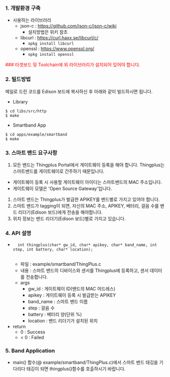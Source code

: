 ### 1. 개발환경 구축
* 사용하는 라이브러리
  - json-c : https://github.com/json-c/json-c/wiki 
     - 설치방법은 위키 참조
  - libcurl : https://curl.haxx.se/libcurl/c/
     - ``` opkg install libcurl ```
  - openssl : https://www.openssl.org/
     - ``` opkg install openssl ```

<font color="red">
### 타겟보드 및 Toolchain에 위 라이브러리가 설치되어 있어야 합니다.    </font>

### 2. 빌드방법
메일로 드린 코드를 Edison 보드에 복사하신 후 아래와 같이 빌드하시면 됩니다.

* Library

```
$ cd libs/src/http
$ make
```

* Smartband App

```
$ cd apps/example/smartband
$ make
```

### 3. 스마트 밴드 요구사항
1. 모든 밴드는 Thingplus Portal에서 게이트웨이 등록을 해야 합니다. Thingplus는 스마트밴드를 게이트웨이로 간주하기 때문입니다.
  - 게이트웨이 등록 시 사용할 게이트웨이 아이디는 스마트밴드의 MAC 주소입니다.
  - 게이트웨이 모델은 'Open Source Gateway'입니다.

1. 스마트 밴드는 Thingplus가 발급한 APIKEY를 밴드별로 가지고 있어야 합니다.
1. 스마트 밴드가 tagging이 되면, 자신의 MAC 주소, APIKEY, 베터리, 걸음 수를 밴드 리더기(Edison 보드)에게 전송을 해야합니다.
1. 위치 정보는 밴드 리더기(Edison 보드)별로 가지고 있습니다.


### 4. API 설명

-  
  ```
    int thingplus(char* gw_id, char* apikey, char* band_name, int step, int battery, char* location); 
    
  ```
  - 파일 : example/smartband/ThingPlus.c
  - 내용 : 스마트 밴드의 디바이스와 센서를 Thingplus에 등록하고, 센서 데이터를 전송합니다.
  - args
     - gw_id : 게이트웨이 ID(밴드의 MAC 어드레스)
     - apikey : 게이트웨이 등록 시 발급받는 APIKEY
     - band_name : 스마트 밴드 이름
     - step : 걸음 수
     - battery : 베터리 양(단위 %)
     - location : 밴드 리더기가 설치된 위치
 - return
     - 0 : Success
     - < 0 : Failed

### 5. Band Application
- main() 함수(@ example/smartband/ThingPlus.c)에서 스마트 밴드 태깅을 기다리다 태깅이 되면 thingplus()함수를 호출하시기 바랍니다.
